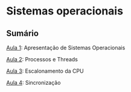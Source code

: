 # Sistemas operacionais

## Sumário

[Aula 1](aula-1.md): Apresentação de Sistemas Operacionais

[Aula 2](aula-2.md): Processos e Threads

[Aula 3](aula-3.md): Escalonamento da CPU

[Aula 4](aula-4.md): Sincronização

